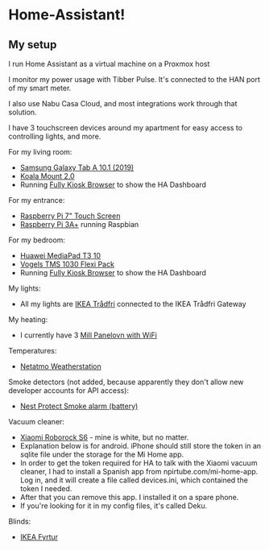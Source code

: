 # Home-Assistant!

## My setup

I run Home Assistant as a virtual machine on a Proxmox host

I monitor my power usage with Tibber Pulse. It's connected to the HAN port of my smart meter.

I also use Nabu Casa Cloud, and most integrations work through that solution.

I have 3 touchscreen devices around my apartment for easy access to controlling lights, and more.

For my living room:
 * [Samsung Galaxy Tab A 10.1 (2019)](https://www.amazon.com/Samsung-Galaxy-10-1-Tablet-Black/dp/B07Q5VM8ZD/ref=sr_1_4?keywords=samsung+galaxy+tab+a+10.1+2019&qid=1567840723&s=gateway&sr=8-4)
 * [Koala Mount 2.0](https://www.dockem.com/Koala-Mount-2-0-p/ko2.htm)
 * Running [Fully Kiosk Browser](https://www.ozerov.de/fully-kiosk-browser/) to show the HA Dashboard

 For my entrance:
  * [Raspberry Pi 7" Touch Screen](https://www.amazon.com/Raspberry-Pi-7-Touchscreen-Display/dp/B0153R2A9I/ref=sr_1_3?keywords=raspberry+pi+touch&qid=1567841015&s=gateway&sr=8-3)
  * [Raspberry Pi 3A+](https://www.amazon.com/Raspberry-Pi-3-Computer-Board/dp/B07KKBCXLY/ref=sr_1_3?keywords=raspberry+pi+3a&qid=1567841044&s=gateway&sr=8-3) running Raspbian

For my bedroom:
  * [Huawei MediaPad T3 10](https://www.amazon.com/Huawei-MediaPad-Android-Aluminum-International/dp/B07CNLYK6S/ref=sr_1_1?keywords=Huawei+mediapad+T3&qid=1567841109&s=gateway&sr=8-1)
  * [Vogels TMS 1030 Flexi Pack](https://www.amazon.com/Vogels-Tablet-Mount-Universal-Adjustable/dp/B00LCCWRAQ/ref=sr_1_2?keywords=vogels+tms+1030&qid=1567841146&s=gateway&sr=8-2)
  * Running [Fully Kiosk Browser](https://www.ozerov.de/fully-kiosk-browser/) to show the HA Dashboard


My lights:
  * All my lights are [IKEA Trådfri](https://www.ikea.com/us/en/search/?query=trådfri) connected to the IKEA Trådfri Gateway

My heating:
  * I currently have 3 [Mill Panelovn with WiFi](https://www.millheat.com/mill-wifi)

Temperatures:
  * [Netatmo Weatherstation](https://www.amazon.com/Netatmo-NWS01-Weather-Station/dp/B0095HVAKS/ref=sr_1_4?keywords=netatmo&qid=1567841915&s=gateway&sr=8-4)

Smoke detectors (not added, because apparently they don't allow new developer accounts for API access):
  * [Nest Protect Smoke alarm (battery)](https://www.amazon.com/S3000BWES-Protect-Carbon-Monoxide-Battery/dp/B00XV1RCRY/ref=sxin_1_ac_d_rm?ac_md=0-0-bmVzdCBwcm90ZWN0-ac_d_rm&keywords=nest+protect&pd_rd_i=B00XV1RCRY&pd_rd_r=76ed8a44-39d8-4f00-9c85-ef1a2e62f9fc&pd_rd_w=crt02&pd_rd_wg=yrsHj&pf_rd_p=404c4843-2c96-4d0d-a5fe-2b0598693e61&pf_rd_r=PJRQ2329KNFJJW14S8E5&qid=1567842390&s=gateway)

Vacuum cleaner:
  * [Xiaomi Roborock S6](https://www.amazon.com/Roborock-S6-Adaptive-Selective-Cleaning/dp/B07RLRWWPJ/ref=sr_1_1?keywords=xiaomi+roborock+s6&qid=1568017447&s=gateway&sr=8-1) - mine is white, but no matter.
  * Explanation below is for android. iPhone should still store the token in an sqlite file under the storage for the Mi Home app.
  * In order to get the token required for HA to talk with the Xiaomi vacuum cleaner, I had to install a Spanish app from npirtube.com/mi-home-app. Log in, and it will create a file called devices.ini, which contained the token I needed.
  * After that you can remove this app. I installed it on a spare phone.
  * If you're looking for it in my config files, it's called Deku.

Blinds:
  * [IKEA Fyrtur](https://www.ikea.com/no/no/p/fyrtur-lystett-rullegardin-tradlos-batteridrevet-gra-20408178/)
